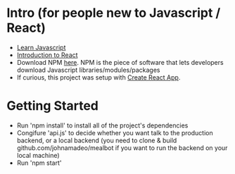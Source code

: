 # Intro (for people new to Javascript / React)
- [Learn Javascript](https://javascript.info/)
- [Introduction to React](https://reactjs.org/tutorial/tutorial.html)
- Download NPM [here](https://www.npmjs.com/get-npm). NPM is the piece of software that lets developers download Javascript libraries/modules/packages 
- If curious, this project was setup with [Create React App](https://github.com/facebook/create-react-app).

# Getting Started
- Run 'npm install' to install all of the project's dependencies
- Congifure 'api.js' to decide whether you want talk to the production backend, or a local backend (you need to clone & build github.com/johnamadeo/mealbot if you want to run the backend on your local machine)
- Run 'npm start'
